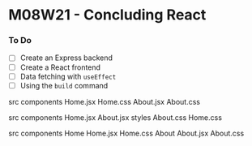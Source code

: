 # M08W21 - Concluding React

### To Do
- [ ] Create an Express backend
- [ ] Create a React frontend
- [ ] Data fetching with `useEffect`
- [ ] Using the `build` command

src
  components
    Home.jsx
    Home.css
    About.jsx
    About.css

src
  components
    Home.jsx
    About.jsx
  styles
    About.css
    Home.css

src
  components
    Home
      Home.jsx
      Home.css
    About
      About.jsx
      About.css


























